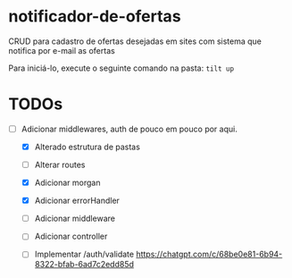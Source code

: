 # notificador-de-ofertas
CRUD para cadastro de ofertas desejadas em sites com sistema que notifica por e-mail as ofertas

Para iniciá-lo, execute o seguinte comando na pasta:
`tilt up`

# TODOs
- [ ] Adicionar middlewares, auth de pouco em pouco por aqui.
    - [x] Alterado estrutura de pastas
    - [ ] Alterar routes 
    - [x] Adicionar morgan
    - [x] Adicionar errorHandler
    - [ ] Adicionar middleware
    - [ ] Adicionar controller
    - [ ] Implementar /auth/validate https://chatgpt.com/c/68be0e81-6b94-8322-bfab-6ad7c2edd85d


